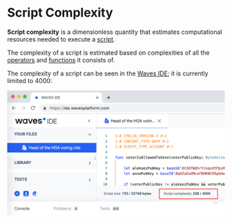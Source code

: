 # Script Complexity

**Script complexity** is a dimensionless quantity that estimates computational resources needed to execute a [script](/en/ride/script).

The complexity of a script is estimated based on complexities of all the [operators](/en/ride/operators) and [functions](/en/ride/functions) it consists of.

The complexity of a script can be seen in the [Waves IDE](https://ide.wavesplatform.com); it is currently limited to 4000:

![](./_assets/complexity.png)
